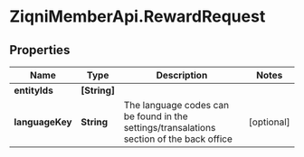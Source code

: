 # ZiqniMemberApi.RewardRequest

## Properties

Name | Type | Description | Notes
------------ | ------------- | ------------- | -------------
**entityIds** | **[String]** |  | 
**languageKey** | **String** | The language codes can be found in the settings/transalations section of the back office | [optional] 


